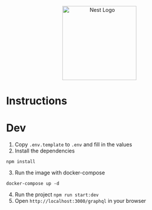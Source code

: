 <p align="center">
  <a href="http://nestjs.com/" target="blank"><img src="https://nestjs.com/img/logo-small.svg" width="200" alt="Nest Logo" /></a>
</p>

# Instructions

# Dev

1. Copy `.env.template` to `.env` and fill in the values
2. Install the dependencies
```
npm install
```
3. Run the image with docker-compose 
```
docker-compose up -d
```
4. Run the project
`npm run start:dev`
5. Open `http://localhost:3000/graphql` in your browser
